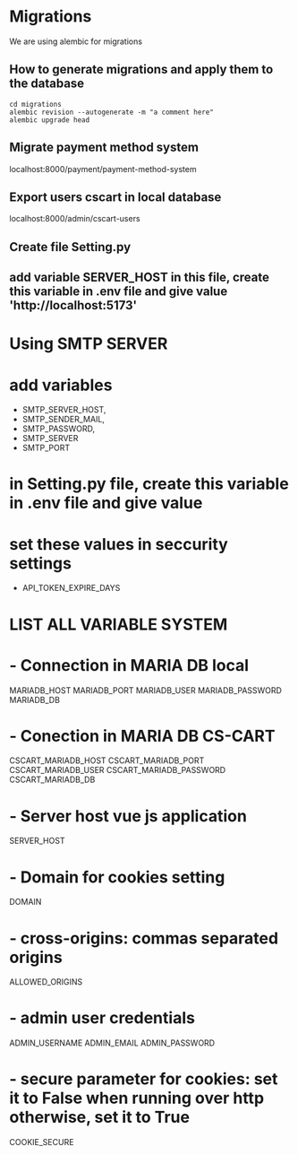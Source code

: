 # Migrations
We are using alembic for migrations
## How to generate migrations and apply them to the database
```
cd migrations
alembic revision --autogenerate -m "a comment here"
alembic upgrade head
```

## Migrate payment method system
localhost:8000/payment/payment-method-system

## Export users cscart in local database
 localhost:8000/admin/cscart-users

 ## Create file Setting.py
 ## add variable SERVER_HOST in this file, create this variable in .env file and give value 'http://localhost:5173'

 # Using SMTP SERVER
 # add variables 
 - SMTP_SERVER_HOST,
 - SMTP_SENDER_MAIL,
 - SMTP_PASSWORD,
 - SMTP_SERVER
 - SMTP_PORT
 # in Setting.py file, create this variable in .env file and give value

 # set these values in seccurity settings

 - API_TOKEN_EXPIRE_DAYS

 # LIST ALL VARIABLE SYSTEM
 # - Connection in MARIA DB local
MARIADB_HOST
MARIADB_PORT
MARIADB_USER
MARIADB_PASSWORD
MARIADB_DB

# - Conection in MARIA DB CS-CART
CSCART_MARIADB_HOST
CSCART_MARIADB_PORT
CSCART_MARIADB_USER
CSCART_MARIADB_PASSWORD
CSCART_MARIADB_DB
# - Server host vue js application
SERVER_HOST

# - Domain for cookies setting
DOMAIN

# - cross-origins: commas separated origins
ALLOWED_ORIGINS
# - admin user credentials
ADMIN_USERNAME
ADMIN_EMAIL
ADMIN_PASSWORD
# - secure parameter for cookies: set it to False when running over http otherwise, set it to True
COOKIE_SECURE